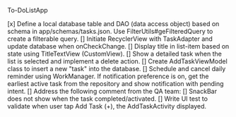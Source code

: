 To-DoListApp

[x] Define a local database table and DAO (data access object) based on schema in app/schemas/tasks.json. Use FilterUtils#geFilteredQuery to create a filterable query.
[] Initiate RecyclerView with TaskAdapter and update database when onCheckChange.
[] Display title in list-item based on state using TitleTextView (CustomView).
[] Show a detailed task when the list is selected and implement a delete action.
[] Create AddTaskViewModel class to insert a new "task" into the database.
[] Schedule and cancel daily reminder using WorkManager. If notification preference is on, get the earliest active task from the repository and show notification with pending intent.
[] Address the following comment from the QA team:
[] SnackBar does not show when the task completed/activated.
[] Write UI test to validate when user tap Add Task (+), the AddTaskActivity displayed.
